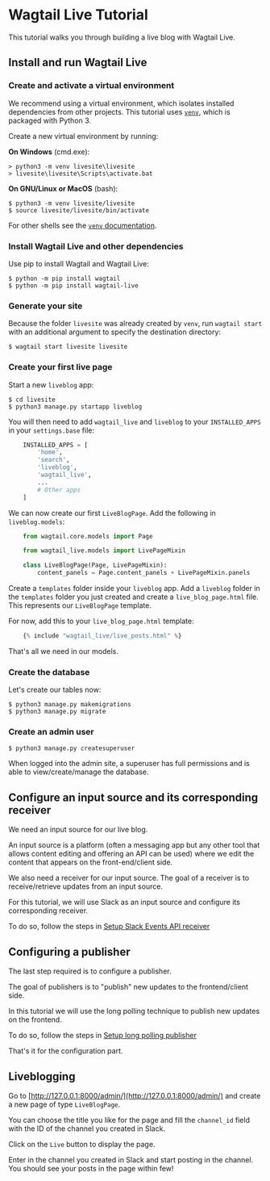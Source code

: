 # Wagtail Live Tutorial

This tutorial walks you through building a live blog with Wagtail Live.

## Install and run Wagtail Live

### Create and activate a virtual environment

We recommend using a virtual environment, which isolates installed dependencies from other projects.
This tutorial uses [`venv`](https://docs.python.org/3/tutorial/venv.html), which is packaged with Python 3.

Create a new virtual environment by running:

**On Windows** (cmd.exe):

```doscon
> python3 -m venv livesite\livesite
> livesite\livesite\Scripts\activate.bat
```

**On GNU/Linux or MacOS** (bash):

```console
$ python3 -m venv livesite/livesite
$ source livesite/livesite/bin/activate
```

For other shells see the [`venv` documentation](https://docs.python.org/3/library/venv.html).



### Install Wagtail Live and other dependencies

Use pip to install Wagtail and Wagtail Live:

```console
$ python -m pip install wagtail
$ python -m pip install wagtail-live
```

### Generate your site

Because the folder `livesite` was already created by `venv`, run `wagtail start` with an additional argument to specify the destination directory:

```console
$ wagtail start livesite livesite
```

### Create your first live page

Start a new `liveblog` app:

```console
$ cd livesite
$ python3 manage.py startapp liveblog
```

You will then need to add `wagtail_live` and `liveblog` to your `INSTALLED_APPS` in your `settings.base` file:
```python
    INSTALLED_APPS = [
        'home',
        'search',
        'liveblog',
        'wagtail_live',
        ...
        # Other apps
    ]
```

We can now create our first `LiveBlogPage`. Add the following in `liveblog.models`:
```python
    from wagtail.core.models import Page

    from wagtail_live.models import LivePageMixin

    class LiveBlogPage(Page, LivePageMixin):
        content_panels = Page.content_panels + LivePageMixin.panels
```



Create a `templates` folder inside your `liveblog` app. Add a `liveblog` folder in the `templates` folder you just created and create a `live_blog_page.html` file. This represents our `LiveBlogPage` template.

For now, add this to your `live_blog_page.html` template:
```python
    {% include "wagtail_live/live_posts.html" %}
```
That's all we need in our models.

### Create the database

Let's create our tables now:

```console
$ python3 manage.py makemigrations
$ python3 manage.py migrate
```

### Create an admin user

```console
$ python3 manage.py createsuperuser
```

When logged into the admin site, a superuser has full permissions and is able to view/create/manage the database.

## Configure an input source and its corresponding receiver

We need an input source for our live blog.

An input source is a platform (often a messaging app but any other tool that allows content editing and offering an API can be used) where we edit the content that appears on the front-end/client side.

We also need a receiver for our input source. The goal of a receiver is to receive/retrieve updates from an input source.

For this tutorial, we will use Slack as an input source and configure its corresponding receiver.

To do so, follow the steps in [Setup Slack Events API receiver](setup_slack.md)

## Configuring a publisher

The last step required is to configure a publisher.

The goal of publishers is to "publish" new updates to the frontend/client side.

In this tutorial we will use the long polling technique to publish new updates on the frontend.

To do so, follow the steps in [Setup long polling publisher](setup_long_polling.md)

That's it for the configuration part.

## Liveblogging

Go to [http://127.0.0.1:8000/admin/](http://127.0.0.1:8000/admin/) and create a new page of type `LiveBlogPage`.

You can choose the title you like for the page and fill the `channel_id` field with the ID of the channel you created in Slack.

Click on the `Live` button to display the page.

Enter in the channel you created in Slack and start posting in the channel. You should see your posts in the page within few!
